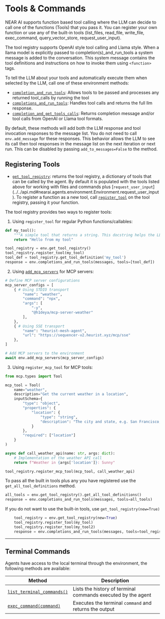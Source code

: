 # Tools & Commands

NEAR AI supports function based tool calling where the LLM can decide to call one of the functions (Tools) that you pass it.
You can register your own function or use any of the built-in tools (list_files, read_file, write_file, exec_command, query_vector_store, request_user_input).

The tool registry supports OpenAI style tool calling and Llama style. When a llama model is explicitly passed to completion(s)_and_run_tools
a system message is added to the conversation. This system message contains the tool definitions and instructions on how to invoke them 
using `<function>` tags.

To tell the LLM about your tools and automatically execute them when selected by the LLM, call one of these environment methods:

* [`completion_and_run_tools`](../../api.md#nearai.agents.environment.Environment.completion_and_run_tools): Allows tools to be passed and processes any returned tool_calls by running the tool
* [`completions_and_run_tools`](../../api.md#nearai.agents.environment.Environment.completions_and_run_tools): Handles tool calls and returns the full llm response.
* [`completion_and_get_tools_calls`](../../api.md#nearai.agents.environment.Environment.completion_and_get_tools_calls): Returns completion message and/or tool calls from OpenAI or Llama tool formats.

By default, these methods will add both the LLM response and tool invocation responses to the message list. 
You do not need to call `env.add_message` for these responses.
This behavior allows the LLM to see its call then tool responses in the message list on the next iteration or next run. 
This can be disabled by passing `add_to_messages=False` to the method.

## Registering Tools
* [`get_tool_registry`](../../api.md#nearai.agents.environment.Environment.get_tool_registry): returns the  tool registry, a dictionary of tools that can be called by the agent. By default
it is populated with the tools listed above for working with files and commands plus [`request_user_input`]
(../../api.md#nearai.agents.environment.Environment.request_user_input). To register a function as
a new tool, call [`register_tool`](../../api.md#nearai.agents.tool_registry.ToolRegistry.register_tool) on
the tool registry, passing it your function.

The tool registry provides two ways to register tools:

1. Using `register_tool` for regular Python functions/callables:
```python
def my_tool():
    """A simple tool that returns a string. This docstring helps the LLM know when to call the tool."""
    return "Hello from my tool"

tool_registry = env.get_tool_registry()
tool_registry.register_tool(my_tool)
tool_def = tool_registry.get_tool_definition('my_tool')
response = env.completions_and_run_tools(messages, tools=[tool_def])
```

2. Using [`add_mcp_servers`](../../api.md#nearai.agents.environment.Environment.add_mcp_servers) for MCP servers:

```python
# Define MCP server configurations
mcp_server_configs = [
    { # Using STDIO transport
        "name": "weather",
        "command": "npx",
        "args": [
            "-y",
            "@h1deya/mcp-server-weather"
        ],
    },
    { # Using SSE transport
        "name": "heurist-mesh-agent",
        "url": "https://sequencer-v2.heurist.xyz/mcp/sse"
    },
]

# Add MCP servers to the environment
await env.add_mcp_servers(mcp_server_configs)
```


3. Using `register_mcp_tool` for MCP tools:
```python
from mcp.types import Tool

mcp_tool = Tool(
    name="weather",
    description="Get the current weather in a location",
    inputSchema={
        "type": "object",
        "properties": {
            "location": {
                "type": "string",
                "description": "The city and state, e.g. San Francisco, CA"
            }
        },
        "required": ["location"]
    }
)

async def call_weather_api(name: str, args: dict):
    # Implementation of the weather API call
    return f"Weather in {args['location']}: Sunny"

tool_registry.register_mcp_tool(mcp_tool, call_weather_api)
```

To pass all the built in tools plus any you have registered use the `get_all_tool_definitions` method.
```python
all_tools = env.get_tool_registry().get_all_tool_definitions()
response = env.completions_and_run_tools(messages, tools=all_tools)
```

If you do not want to use the built-in tools, use `get_tool_registry(new=True)`
```python
    tool_registry = env.get_tool_registry(new=True)
    tool_registry.register_tool(my_tool)
    tool_registry.register_tool(my_tool2)
    response = env.completions_and_run_tools(messages, tools=tool_registry.get_all_tool_definitions())
```

---

## Terminal Commands

Agents have access to the local terminal through the environment, the following methods are available:

| Method                                                                                            | Description                                                  |
|---------------------------------------------------------------------------------------------------|--------------------------------------------------------------|
| [`list_terminal_commands()`](../../api.md#nearai.agents.environment.Environment.list_terminal_commands) | Lists the history of terminal commands executed by the agent |
| [`exec_command(command)`](../../api.md#nearai.agents.environment.Environment.exec_command)              | Executes the terminal `command` and returns the output       |

